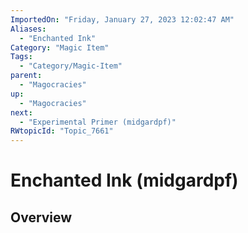 ```yaml
---
ImportedOn: "Friday, January 27, 2023 12:02:47 AM"
Aliases:
  - "Enchanted Ink"
Category: "Magic Item"
Tags:
  - "Category/Magic-Item"
parent:
  - "Magocracies"
up:
  - "Magocracies"
next:
  - "Experimental Primer (midgardpf)"
RWtopicId: "Topic_7661"
---
```

# Enchanted Ink (midgardpf)
## Overview
